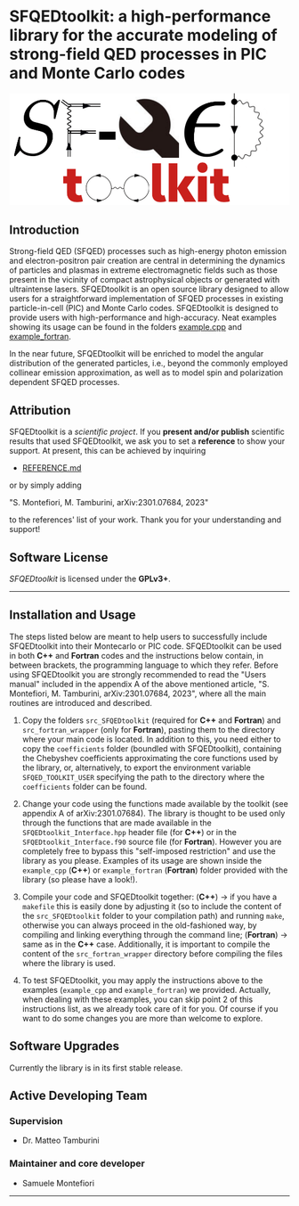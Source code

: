 SFQEDtoolkit: a high-performance library for the accurate modeling of strong-field QED processes in PIC and Monte Carlo codes
=============================================================================================================================

![SFQEDtoolkit Release](docs/logotoolkit.png)

Introduction
------------

Strong-field QED (SFQED) processes such as high-energy photon emission and electron-positron pair creation are central in determining the dynamics of particles and plasmas in extreme electromagnetic fields such as those present in the vicinity of compact astrophysical objects or generated with ultraintense lasers. SFQEDtoolkit is an open source library designed to allow users for a straightforward implementation of SFQED processes in existing particle-in-cell (PIC) and Monte Carlo codes. SFQEDtoolkit is designed to provide users with high-performance and high-accuracy. Neat examples showing its usage can be found in the folders [example.cpp](https://github.com/QuantumPlasma/SFQEDtoolkit/tree/master/example_cpp) and [example_fortran](https://github.com/QuantumPlasma/SFQEDtoolkit/tree/master/example_fortran).

In the near future, SFQEDtoolkit will be enriched to model the angular distribution of the generated particles, i.e., beyond the commonly employed collinear emission approximation, as well as to model spin and polarization dependent SFQED processes.

Attribution
-----------

SFQEDtoolkit is a *scientific project*. If you **present and/or publish** scientific results that used SFQEDtoolkit, we ask you to set a **reference** to show your support. At present, this can be achieved by inquiring

- [REFERENCE.md](https://raw.githubusercontent.com/QuantumPlasma/SFQEDtoolkit/master/docs/reference.md)

or by simply adding

"S. Montefiori, M. Tamburini, arXiv:2301.07684, 2023"

to the references' list of your work. Thank you for your understanding and support!

Software License
----------------

*SFQEDtoolkit* is licensed under the **GPLv3+**.

********************************************************************************

Installation and Usage
----------------------

The steps listed below are meant to help users to successfully include SFQEDtoolkit into their Montecarlo or PIC code. SFQEDtoolkit can be used in both **C++** and **Fortran** codes and the instructions below contain, in between brackets, the programming language to which they refer. Before using SFQEDtoolkit you are strongly recommended to read the "Users manual" included in the appendix A of the above mentioned article, "S. Montefiori, M. Tamburini, arXiv:2301.07684, 2023", where all the main routines are introduced and described.

1. Copy the folders `src_SFQEDtoolkit` (required for **C++** and **Fortran**) and `src_fortran_wrapper` (only for **Fortran**), pasting them to the directory where your main code is located. In addition to this, you need either to copy the `coefficients` folder (boundled with SFQEDtoolkit), containing the Chebyshev coefficients approximating the core functions used by the library, or, alternatively, to export the environment variable `SFQED_TOOLKIT_USER` specifying the path to the directory where the `coefficients` folder can be found.  

2. Change your code using the functions made available by the toolkit (see appendix A of arXiv:2301.07684). The library is thought to be used only through the functions that are made available in the `SFQEDtoolkit_Interface.hpp` header file (for **C++**) or in the `SFQEDtoolkit_Interface.f90` source file (for **Fortran**). However you are completely free to bypass this "self-imposed restriction" and use the library as you please. Examples of its usage are shown inside the `example_cpp` (**C++**) or `example_fortran` (**Fortran**) folder provided with the library (so please have a look!).

3. Compile your code and SFQEDtoolkit together: (**C++**) -> if you have a `makefile` this is easily done by adjusting it (so to include the content of the `src_SFQEDtoolkit` folder to your compilation path) and running `make`, otherwise you can always proceed in the old-fashioned way, by compiling and linking everything through the command line; (**Fortran**) -> same as in the **C++** case. Additionally, it is important to compile the content of the `src_fortran_wrapper` directory before compiling the files where the library is used.

4. To test SFQEDtoolkit, you may apply the instructions above to the examples (`example_cpp` and `example_fortran`) we provided. Actually, when dealing with these examples, you can skip point 2 of this instructions list, as we already took care of it for you. Of course if you want to do some changes you are more than welcome to explore.

Software Upgrades
-----------------

Currently the library is in its first stable release.

Active Developing Team
----------------------

### Supervision

- Dr. Matteo Tamburini

### Maintainer and core developer

- Samuele Montefiori

********************************************************************************
